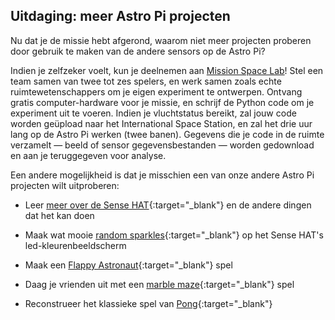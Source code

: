 ## Uitdaging: meer Astro Pi projecten

Nu dat je de missie hebt afgerond, waarom niet meer projecten proberen door gebruik te maken van de andere sensors op de Astro Pi?

Indien je zelfzeker voelt, kun je deelnemen aan [Mission Space Lab](https://astro-pi.org/missions/space-lab/)! Stel een team samen van twee tot zes spelers, en werk samen zoals echte ruimtewetenschappers om je eigen experiment te ontwerpen. Ontvang gratis computer-hardware voor je missie, en schrijf de Python code om je experiment uit te voeren. Indien je vluchtstatus bereikt, zal jouw code worden geüpload naar het International Space Station, en zal het drie uur lang op de Astro Pi werken (twee banen). Gegevens die je code in de ruimte verzamelt — beeld of sensor gegevensbestanden — worden gedownload en aan je teruggegeven voor analyse.

Een andere mogelijkheid is dat je misschien een van onze andere Astro Pi projecten wilt uitproberen:

+ Leer [meer over de Sense HAT](https://projects.raspberrypi.org/en/projects/getting-started-with-the-sense-hat){:target="_blank"} en de andere dingen dat het kan doen

+ Maak wat mooie [random sparkles](https://projects.raspberrypi.org/en/projects/sense-hat-random-sparkles){:target="_blank"} op het Sense HAT's led-kleurenbeeldscherm

+ Maak een [Flappy Astronaut](https://projects.raspberrypi.org/en/projects/flappy-astronaut){:target="_blank"} spel

+ Daag je vrienden uit met een [marble maze](https://projects.raspberrypi.org/en/projects/sense-hat-marble-maze){:target="_blank"} spel

+ Reconstrueer het klassieke spel van [Pong](https://projects.raspberrypi.org/en/projects/sense-hat-pong){:target="_blank"}